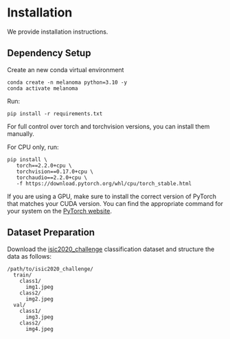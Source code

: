 # Installation

We provide installation instructions.

## Dependency Setup
Create an new conda virtual environment
```
conda create -n melanoma python=3.10 -y
conda activate melanoma
```

Run:
```
pip install -r requirements.txt
```

For full control over torch and torchvision versions, you can install them manually.

For CPU only, run:
```
pip install \
   torch==2.2.0+cpu \
   torchvision==0.17.0+cpu \
   torchaudio==2.2.0+cpu \
   -f https://download.pytorch.org/whl/cpu/torch_stable.html
```
If you are using a GPU, make sure to install the correct version of PyTorch that matches your CUDA version. You can find the appropriate command for your system on the [PyTorch website](https://pytorch.org/get-started/locally/).

## Dataset Preparation

Download the [isic2020_challenge](link) classification dataset and structure the data as follows:
```
/path/to/isic2020_challenge/
  train/
    class1/
      img1.jpeg
    class2/
      img2.jpeg
  val/
    class1/
      img3.jpeg
    class2/
      img4.jpeg
```

